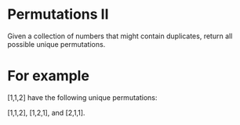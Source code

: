 # Permutations II 

Given a collection of numbers that might contain duplicates, return all possible
unique permutations.

# For example
[1,1,2] have the following unique permutations:

[1,1,2], [1,2,1], and [2,1,1].
